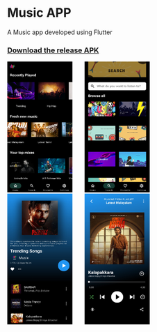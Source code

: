 # Music APP

A Music app developed using Flutter

  <h3 align="left"><a href="https://github.com/Anuragtk117/MUSIC-APP/releases/download/v0.0.1/app-armeabi-v7a-release.apk">Download the release APK</a></h3>






<p float="left">
  <img src="/DOCS/home.webp" height="300" width="150" />
  &nbsp;&nbsp;&nbsp;&nbsp;&nbsp;
  <img src="/DOCS/search.webp" height="300" width="150" />
  &nbsp;&nbsp;&nbsp;&nbsp;&nbsp;
  <img src="/DOCS/album.webp" height="300" width="150" />
   &nbsp;&nbsp;&nbsp;&nbsp;&nbsp;
  <img src="/DOCS/music-player.webp" height="300" width="150" />
  
</p>



